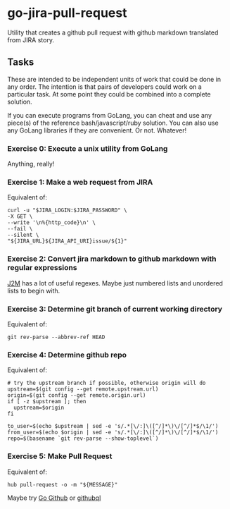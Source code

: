 # go-jira-pull-request
Utility that creates a github pull request with github markdown translated from JIRA story.


## Tasks

These are intended to be independent units of work that could be done in any order.
The intention is that pairs of developers could work on a particular task. At some point they could be combined into a complete solution.

If you can execute programs from GoLang, you can cheat and use any piece(s) of the reference bash/javascript/ruby solution. You can also use any GoLang libraries if they are convenient. Or not. Whatever!

### Exercise 0: Execute a unix utility from GoLang

Anything, really!

### Exercise 1: Make a web request from JIRA

Equivalent of:
```
curl -u "$JIRA_LOGIN:$JIRA_PASSWORD" \
-X GET \
--write '\n%{http_code}\n' \
--fail \
--silent \
"${JIRA_URL}${JIRA_API_URI}issue/${1}"
```

### Exercise 2: Convert jira markdown to github markdown with regular expressions

[J2M](https://github.com/asharpe/J2M/blob/all-fixes/src/J2M.js#L12) has a lot of useful regexes. Maybe just numbered lists and unordered lists to begin with.

### Exercise 3: Determine git branch of current working directory

Equivalent of:
```
git rev-parse --abbrev-ref HEAD
```

### Exercise 4: Determine github repo
Equivalent of:
```
# try the upstream branch if possible, otherwise origin will do
upstream=$(git config --get remote.upstream.url)
origin=$(git config --get remote.origin.url)
if [ -z $upstream ]; then
  upstream=$origin
fi

to_user=$(echo $upstream | sed -e 's/.*[\/:]\([^/]*\)\/[^/]*$/\1/')
from_user=$(echo $origin | sed -e 's/.*[\/:]\([^/]*\)\/[^/]*$/\1/')
repo=$(basename `git rev-parse --show-toplevel`)
```

### Exercise 5: Make Pull Request

Equivalent of:
```
hub pull-request -o -m "${MESSAGE}"
```
Maybe try [Go Github](https://github.com/google/go-github) or [githubql](https://github.com/shurcooL/githubql)
